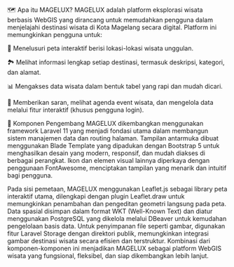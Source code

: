 🗺️ Apa itu MAGELUX?
MAGELUX adalah platform eksplorasi wisata berbasis WebGIS yang dirancang untuk memudahkan pengguna dalam menjelajahi destinasi wisata di Kota Magelang secara digital. Platform ini memungkinkan pengguna untuk:

🧭 Menelusuri peta interaktif berisi lokasi-lokasi wisata unggulan.

🏞️ Melihat informasi lengkap setiap destinasi, termasuk deskripsi, kategori, dan alamat.

📊 Mengakses data wisata dalam bentuk tabel yang rapi dan mudah dicari.

💬 Memberikan saran, melihat agenda event wisata, dan mengelola data melalui fitur interaktif (khusus pengguna login).


🧩 Komponen Pengembang
MAGELUX dikembangkan menggunakan framework Laravel 11 yang menjadi fondasi utama dalam membangun sistem manajemen data dan routing halaman. Tampilan antarmuka dibuat menggunakan Blade Template yang dipadukan dengan Bootstrap 5 untuk menghasilkan desain yang modern, responsif, dan mudah diakses di berbagai perangkat. Ikon dan elemen visual lainnya diperkaya dengan penggunaan FontAwesome, menciptakan tampilan yang menarik dan intuitif bagi pengguna.

Pada sisi pemetaan, MAGELUX menggunakan Leaflet.js sebagai library peta interaktif utama, dilengkapi dengan plugin Leaflet.draw untuk memungkinkan penambahan dan pengeditan geometri langsung pada peta. Data spasial disimpan dalam format WKT (Well-Known Text) dan diatur menggunakan PostgreSQL yang dikelola melalui DBeaver untuk kemudahan pengelolaan basis data. Untuk penyimpanan file seperti gambar, digunakan fitur Laravel Storage dengan direktori publik, memungkinkan integrasi gambar destinasi wisata secara efisien dan terstruktur. Kombinasi dari komponen-komponen ini menjadikan MAGELUX sebagai platform WebGIS wisata yang fungsional, fleksibel, dan siap dikembangkan lebih lanjut.

